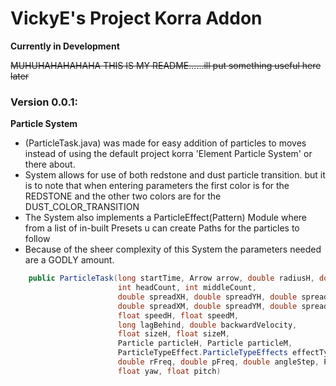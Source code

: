 # VickyE's Project Korra Addon
**Currently in Development**


~~MUHUHAHAHAHAHA THIS IS MY README......ill put something useful here later~~

### Version 0.0.1:
**Particle System**
- (ParticleTask.java) was made for easy addition of particles to moves instead of using the default project korra 'Element Particle System' or there about.
- System allows for use of both redstone and dust particle transition. but it is to note that when entering parameters the first color is for the REDSTONE and the other two colors are for the DUST_COLOR_TRANSITION
- The System also implements a ParticleEffect(Pattern) Module where from a list of in-built Presets u can create Paths for the particles to follow
- Because of the sheer complexity of this System the parameters needed are a GODLY amount.
```java
    public ParticleTask(long startTime, Arrow arrow, double radiusH, double radiusM, double heightStep, Color headColor, Color transitionColorStart, Color transitionColorEnd,
                        int headCount, int middleCount,
                        double spreadXH, double spreadYH, double spreadZH,
                        double spreadXM, double spreadYM, double spreadZM,
                        float speedH, float speedM,
                        long lagBehind, double backwardVelocity,
                        float sizeH, float sizeM,
                        Particle particleH, Particle particleM,
                        ParticleTypeEffect.ParticleTypeEffects effectTypeH, ParticleTypeEffect.ParticleTypeEffects effectTypeM,
                        double rFreq, double pFreq, double angleStep, ParticleTypeEffect.SpacingMode spacingMode, int circleNumber,
                        float yaw, float pitch)
```

